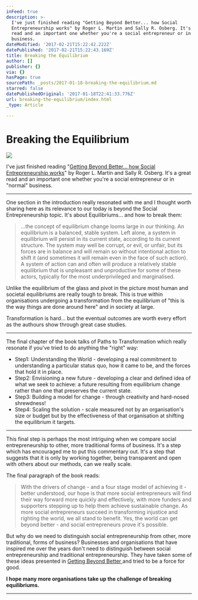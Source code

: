 ```yaml
---
inFeed: true
description: >-
  I've just finished reading "Getting Beyond Better... how Social
  Entrepreneurship works" by Roger L. Martin and Sally R. Osberg. It's a great
  read and an important one whether you're a social entrepreneur or in "normal"
  business.
dateModified: '2017-02-21T15:22:42.222Z'
datePublished: '2017-02-21T15:22:43.169Z'
title: Breaking the Equilibrium
author: []
publisher: {}
via: {}
hasPage: true
sourcePath: _posts/2017-01-18-breaking-the-equilibrium.md
starred: false
datePublishedOriginal: '2017-01-18T22:41:33.776Z'
url: breaking-the-equilibrium/index.html
_type: Article

---
```

# Breaking the Equilibrium
![](https://the-grid-user-content.s3-us-west-2.amazonaws.com/a93d0482-5985-4c0f-ba88-5337a212afb1.jpg)

I've just finished reading "[Getting Beyond Better... how Social Entrepreneurship works][0]" by Roger L. Martin and Sally R. Osberg. It's a great read and an important one whether you're a social entrepreneur or in "normal" business.

---

One section in the introduction really resonated with me and I thought worth sharing here as its relevance to our today is beyond the Social Entrepreneurship topic. It's about Equilibriums... and how to break them:

> ...the concept of equilibrium change looms large in our thinking. An equilibrium is a balanced, stable system. Left alone, a system in equilibrium will persist in its current state, according to its current structure. The system may well be corrupt, or evil, or unfair, but its forces are in balance and will remain so without intentional action to shift it (and sometimes it will remain even in the face of such action). A system of action can and often will produce a relatively stable equilibrium that is unpleasant and unproductive for some of these actors, typically for the most underprivileged and marginalised.

Unlike the equilibrium of the glass and pivot in the picture most human and societal equilibriums are really tough to break. This is true within organisations undergoing a transformation from the equilibrium of "this is the way things are done around here" and in society at large.

Transformation is hard... but the eventual outcomes are worth every effort as the authours show through great case studies.

---

The final chapter of the book talks of Paths to Transformation which really resonate if you've tried to do anything the "right" way:

* Step1: Understanding the World - developing a real commitment to understanding a particular status quo, how it came to be, and the forces that hold it in place.
* Step2: Envisioning a new future - developing a clear and defined idea of what we seek to achieve: a future resulting from equilibrium change rather than one that preserves the current state.
* Step3: Building a model for change - through creativity and hard-nosed shrewdness!
* Step4: Scaling the solution - scale measured not by an organisation's size or budget but by the effectiveness of that organisation at shifting the equilibrium it targets.

---

This final step is perhaps the most intriguing when we compare social entrepreneurship to other, more traditional forms of business. It's a step which has encouraged me to put this commentary out. It's a step that suggests that it is only by working together, being transparent and open with others about our methods, can we really scale.

The final paragraph of the book reads:

> With the drivers of change - and a four stage model of achieving it - better understood, our hope is that more social entrepreneurs will find their way forward more quickly and effectively, with more funders and supporters stepping up to help them achieve sustainable change. As more social entrepreneurs succeed in transforming injustice and righting the world, we all stand to benefit. Yes, the world can get beyond better - and social entrepreneurs prove it's possible.

But why do we need to distinguish social entrepreneurship from other, more traditional, forms of business? Businesses and organisations that have inspired me over the years don't need to distinguish between social entrepreneurship and traditional entrepreneurship. They have taken some of these ideas presented in [Getting Beyond Better ][0]and tried to be a force for good.

**I hope many more organisations take up the challenge of breaking equilibriums.**

---



[0]: http://www.goodreads.com/book/show/24694071-getting-beyond-better